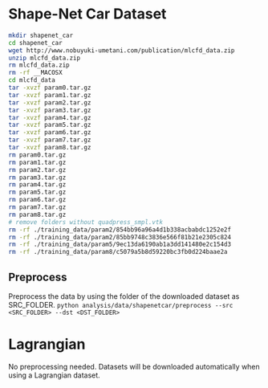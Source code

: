 # Shape-Net Car Dataset
```bash
mkdir shapenet_car
cd shapenet_car
wget http://www.nobuyuki-umetani.com/publication/mlcfd_data.zip
unzip mlcfd_data.zip
rm mlcfd_data.zip
rm -rf __MACOSX
cd mlcfd_data
tar -xvzf param0.tar.gz
tar -xvzf param1.tar.gz
tar -xvzf param2.tar.gz
tar -xvzf param3.tar.gz
tar -xvzf param4.tar.gz
tar -xvzf param5.tar.gz
tar -xvzf param6.tar.gz
tar -xvzf param7.tar.gz
tar -xvzf param8.tar.gz
rm param0.tar.gz
rm param1.tar.gz
rm param2.tar.gz
rm param3.tar.gz
rm param4.tar.gz
rm param5.tar.gz
rm param6.tar.gz
rm param7.tar.gz
rm param8.tar.gz
# remove folders without quadpress_smpl.vtk
rm -rf ./training_data/param2/854bb96a96a4d1b338acbabdc1252e2f
rm -rf ./training_data/param2/85bb9748c3836e566f81b21e2305c824
rm -rf ./training_data/param5/9ec13da6190ab1a3dd141480e2c154d3
rm -rf ./training_data/param8/c5079a5b8d59220bc3fb0d224baae2a
```


## Preprocess
Preprocess the data by using the folder of the downloaded dataset as SRC_FOLDER.
`python analysis/data/shapenetcar/preprocess --src <SRC_FOLDER> --dst <DST_FOLDER>`

# Lagrangian
No preprocessing needed. Datasets will be downloaded automatically when using a Lagrangian dataset.